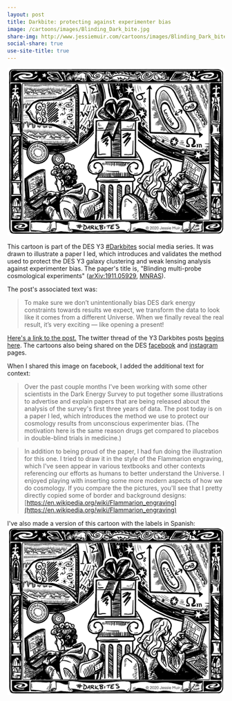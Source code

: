 ```yaml
---
layout: post
title: Darkbite: protecting against experimenter bias
image: /cartoons/images/Blinding_Dark_bite.jpg
share-img: http://www.jessiemuir.com/cartoons/images/Blinding_Dark_bite.jpg
social-share: true
use-site-title: true
---
```


![alt="Drawing showing a wrapped gift, two researchers, and thought bubbles of cosmology results."](/cartoons/images/Blinding_Dark_bite.jpg)

This cartoon is part of the DES Y3 [#Darkbites](https://twitter.com/hashtag/darkbites?src=hashtag_click) social media series. It was drawn to illustrate a paper I led, which introduces and validates the method used to protect the DES Y3 galaxy clustering and weak lensing analysis against experimenter bias.   The paper's title is, "Blinding multi-probe cosmological experiments" ([arXiv:1911.05929](https://arxiv.org/abs/1911.05929), [MNRAS](https://doi.org/10.1093/mnras/staa965)).

The post's associated text was:

> To make sure we don’t unintentionally bias DES dark energy constraints towards results we expect, we transform the data to look like it comes from a different Universe. When we finally reveal the real result, it’s very exciting — like opening a present!

[Here's a link to the post.](https://twitter.com/theDESurvey/status/1354483424103436290) The twitter thread of the Y3 Darkbites posts [begins here](https://twitter.com/theDESurvey/status/1334937310606004227). The cartoons also being shared on the DES [facebook](https://www.facebook.com/darkenergysurvey) and [instagram](https://www.instagram.com/darkenergysurvey/) pages.

When I shared this image on facebook, I added the additional text for context:
> Over the past couple months I've been working with some other scientists in the Dark Energy Survey to put together some illustrations to advertise and explain papers that are being released about the analysis of the survey's first three years of data. The post today is on a paper I led, which introduces the method we use to protect our cosmology results from unconscious experimenter bias. (The motivation here is the same reason drugs get compared to placebos in double-blind trials in medicine.)

> In addition to being proud of the paper, I had fun doing the illustration for this one. I tried to draw it in the style of the Flammarion engraving, which I've seen appear in various textbooks and other contexts referencing our efforts as humans to better understand the Universe. I enjoyed playing with inserting some more modern aspects of how we do cosmology. If you compare the the pictures, you'll see that I pretty directly copied some of border and background designs: [https://en.wikipedia.org/wiki/Flammarion_engraving](https://en.wikipedia.org/wiki/Flammarion_engraving)


I've also made a version of this cartoon with the labels in Spanish:
![alt="Same cartoon as above, but with text labeling the cosmology results written in Spanish."](/cartoons/images/Blinding_Dark_bite_spanish.jpg)



